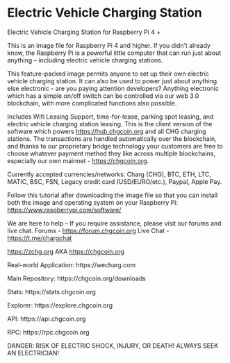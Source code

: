 # Electric Vehicle Charging Station
Electric Vehicle Charging Station for Raspberry Pi 4 +

This is an image file for Raspberry Pi 4 and higher. If you didn’t already know, the Raspberry Pi is a powerful little computer that can run just about anything – including electric vehicle charging stations. 

This feature-packed image permits anyone to set up their own electric vehicle charging station.  It can also be used to power just about anything else electronic - are you paying attention developers?  Anything electronic which has a simple on/off switch can be controlled via our web 3.0 blockchain, with more complicated functions also possible.  

Includes Wifi Leasing Support, time-for-lease, parking spot leasing, and electric vehicle charging station leasing.  This is the client version of the software which powers https://hub.chgcoin.org and all CHG charging stations.  The transactions are handled automatically over the blockchain, and thanks to our proprietary bridge technology your customers are free to choose whatever payment method they like across multiple blockchains, especially our own mainnet - https://chgcoin.org.

Currently accepted currencies/networks: Charg (CHG), BTC, ETH, LTC, MATIC, BSC, FSN, Legacy credit card (USD/EURO/etc.), Paypal, Apple Pay.

Follow this tutorial after downloading the image file so that you can install both the image and operating system on your Raspberry Pi: https://www.raspberrypi.com/software/

We are here to help – If you require assistance, please visit our forums and live chat.
Forums - https://forum.chgcoin.org
Live Chat - https://t.me/chargchat

https://zchg.org AKA https://chgcoin.org
<p>Real-world Application: https://wecharg.com
<p>Main Repository: https://chgcoin.org/downloads
<p>Stats: https://stats.chgcoin.org
<p>Explorer: https://explore.chgcoin.org
<p>API: https://api.chgcoin.org
<p>RPC: https://rpc.chgcoin.org

DANGER: RISK OF ELECTRIC SHOCK, INJURY, OR DEATH!  ALWAYS SEEK AN ELECTRICIAN!
